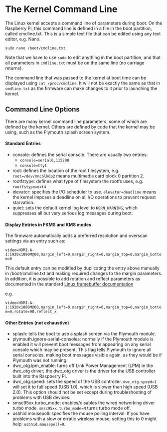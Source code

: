 # The Kernel Command Line

The Linux kernel accepts a command line of parameters during boot. On the Raspberry Pi, this command line is defined in a file in the boot partition, called cmdline.txt. This is a simple text file that can be edited using any text editor, e.g. Nano.
```
sudo nano /boot/cmdline.txt
```
Note that we have to use `sudo` to edit anything in the boot partition, and that all parameters in `cmdline.txt` must be on the same line (no carriage returns).

The command line that was passed to the kernel at boot time can be displayed using `cat /proc/cmdline`. It will not be exactly the same as that in `cmdline.txt` as the firmware can make changes to it prior to launching the kernel.

## Command Line Options

There are many kernel command line parameters, some of which are defined by the kernel. Others are defined by code that the kernel may be using, such as the Plymouth splash screen system.

#### Standard Entries

 - console: defines the serial console. There are usually two entries:
     - `console=serial0,115200`
     - `console=tty1`
 - root: defines the location of the root filesystem, e.g. `root=/dev/mmcblk0p2` means multimedia card block 0 partition 2.
 - rootfstype: defines what type of filesystem the rootfs uses, e.g. `rootfstype=ext4`
 - elevator: specifies the I/O scheduler to use. `elevator=deadline` means the kernel imposes a deadline on all I/O operations to prevent request starvation.
 - quiet: sets the default kernel log level to `KERN_WARNING`, which suppresses all but very serious log messages during boot.

#### Display Entries in FKMS and KMS modes

The firmware automatically adds a preferred resolution and overscan settings via an entry such as:

```video=HDMI-A-1:1920x1080M@60,margin_left=0,margin_right=0,margin_top=0,margin_bottom=0```

This default entry can be modified by duplicating the entry above manually in /boot/cmdline.txt and making required changes to the margin parameters. In addition, it is possible to add rotation and reflect parameters as documented in the standard [Linux framebuffer documentation](https://github.com/raspberrypi/linux/blob/rpi-4.19.y/Documentation/fb/modedb.txt)

e.g. 

```video=HDMI-A-1:1920x1080M@60,margin_left=0,margin_right=0,margin_top=0,margin_bottom=0,rotate=90,reflect_x```

#### Other Entries (not exhaustive)

 - splash: tells the boot to use a splash screen via the Plymouth module.
 - plymouth.ignore-serial-consoles: normally if the Plymouth module is enabled it will prevent boot messages from appearing on any serial console which may be present. This flag tells Plymouth to ignore all serial consoles, making boot messages visible again, as they would be if Plymouth was not running.
 - dwc_otg.lpm_enable: turns off Link Power Management (LPM) in the dwc_otg driver; the dwc_otg driver is the driver for the USB controller built into the Raspberry Pi.
 - dwc_otg.speed: sets the speed of the USB controller. `dwc_otg.speed=1` will set it to full speed (USB 1.0), which is slower than high speed (USB 2.0). This option should not be set except during troubleshooting of problems with USB devices.
 - smsc95xx.turbo_mode: enables/disables the wired networking driver turbo mode. `smsc95xx.turbo_mode=N` turns turbo mode off.
 - usbhid.mousepoll: specifies the mouse polling interval. If you have problems with a slow or erratic wireless mouse, setting this to 0 might help: `usbhid.mousepoll=0`.


